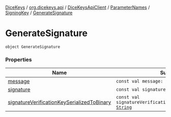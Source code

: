 [DiceKeys](../../../../../index.md) / [org.dicekeys.api](../../../../index.md) / [DiceKeysApiClient](../../../index.md) / [ParameterNames](../../index.md) / [SigningKey](../index.md) / [GenerateSignature](./index.md)

# GenerateSignature

`object GenerateSignature`

### Properties

| Name | Summary |
|---|---|
| [message](message.md) | `const val message: `[`String`](https://kotlinlang.org/api/latest/jvm/stdlib/kotlin/-string/index.html) |
| [signature](signature.md) | `const val signature: `[`String`](https://kotlinlang.org/api/latest/jvm/stdlib/kotlin/-string/index.html) |
| [signatureVerificationKeySerializedToBinary](signature-verification-key-serialized-to-binary.md) | `const val signatureVerificationKeySerializedToBinary: `[`String`](https://kotlinlang.org/api/latest/jvm/stdlib/kotlin/-string/index.html) |
